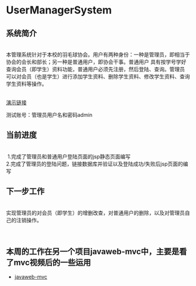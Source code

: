 # UserManagerSystem
<h2>系统简介</h2><br>  本管理系统针对于本校的羽毛球协会。用户有两种身份：一种是管理员，即相当于协会的会长和部长；另一种是普通用户，即协会干事。普通用户 具有按学号学好查询会员（即学生）资料功能，普通用户必须先注册，然后登陆、查询。管理员 可以对会员（也是学生）进行添加学生资料、删除学生资料、修改学生资料、查询学生资料等操作。<br><br>

[演示链接](http://www.xidabadminton.top:8080/UserManagerSystem/index.jsp)

测试账号：管理员用户名和密码admin
<br>
<h2>当前进度</h2><br>
  1.完成了管理员和普通用户登陆页面的jsp静态页面编写<br>
  2.完成了管理员的登陆问题，链接数据库并验证以及登陆成功/失败后jsp页面的编写<br>
 <h2>下一步工作</h2><br>
  实现管理员的对会员（即学生）的增删改查，对普通用户的删除，以及对管理员自己的注销操作。
  
  <h2>本周的工作在另一个项目javaweb-mvc中，主要是看了mvc视频后的一些运用</h2>
  
  - [javaweb-mvc](https://github.com/wq17784411453/javaweb-mvc/blob/master/README.md)

